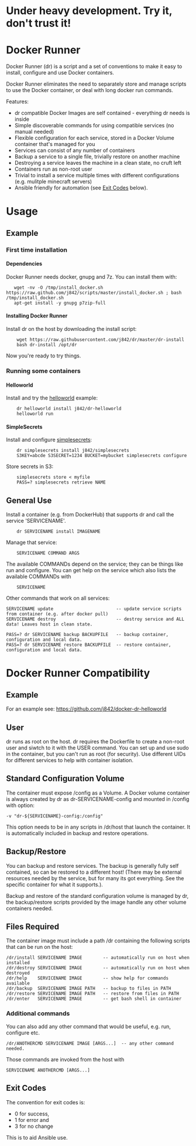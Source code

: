 # Under heavy development. Try it, don't trust it!

# Docker Runner

Docker Runner (dr) is a script and a set of conventions to make it easy to install, 
configure and use Docker containers. 

Docker Runner eliminates the need to separately store and manage scripts to use the Docker container, 
or deal with long docker run commands.

Features:
* dr compatible Docker Images are self contained - everything dr needs is inside
* Simple discoverable commands for using compatible services (no manual needed)
* Flexible configuration for each service, stored in a Docker Volume container that's managed for you
* Services can consist of any number of containers
* Backup a service to a single file, trivially restore on another machine
* Destroying a service leaves the machine in a clean state, no cruft left
* Containers run as non-root user
* Trivial to install a service multiple times with different configurations (e.g. mulitple minecraft servers)
* Ansible friendly for automation (see [Exit Codes](https://github.com/j842/dr#exit-codes) below).

# Usage

## Example

### First time installation

#### Dependencies

Docker Runner needs docker, gnupg and 7z. You can install them with:
```
   wget -nv -O /tmp/install_docker.sh https://raw.github.com/j842/scripts/master/install_docker.sh ; bash /tmp/install_docker.sh
   apt-get install -y gnupg p7zip-full
```
#### Installing Docker Runner

Install dr on the host by downloading the install script:
```
    wget https://raw.githubusercontent.com/j842/dr/master/dr-install
    bash dr-install /opt/dr
```
Now you're ready to try things.

### Running some containers

#### Helloworld

Install and try the [helloworld](https://github.com/j842/docker-dr-helloworld) example:
```
    dr helloworld install j842/dr-helloworld
    helloworld run
```

#### SimpleSecrets

Install and configure [simplesecrets](https://github.com/j842/docker-simplesecrets):
```
    dr simplesecrets install j842/simplesecrets
    S3KEY=abcde S3SECRET=1234 BUCKET=mybucket simplesecrets configure
```
    
Store secrets in S3:
```
    simplesecrets store < myfile
    PASS=? simplesecrets retrieve NAME
```

## General Use

Install a container (e.g. from DockerHub) that supports dr and call the service 'SERVICENAME'.
```
    dr SERVICENAME install IMAGENAME 
```

Manage that service:
```
    SERVICENAME COMMAND ARGS
```
The available COMMANDs depend on the service; they can be things like run and configure. You can get help on the service
which also lists the available COMMANDs with
```
    SERVICENAME
```

Other commands that work on all services:
```
SERVICENAME update                        -- update service scripts from container (e.g. after docker pull)
SERVICENAME destroy                       -- destroy service and ALL data! Leaves host in clean state.

PASS=? dr SERVICENAME backup BACKUPFILE   -- backup container, configuration and local data.
PASS=? dr SERVICENAME restore BACKUPFILE  -- restore container, configuration and local data.
```
   

# Docker Runner Compatibility

## Example

For an example see: https://github.com/j842/docker-dr-helloworld

## User

dr runs as root on the host.
dr requires the Dockerfile to create a non-root user and siwtch to it with the USER command. You
can set up and use sudo in the container, but you can't run as root (for security). Use different UIDs for
different services to help with container isolation.

## Standard Configuration Volume

The container must expose /config as a Volume. A Docker volume container is always created by dr as
dr-SERVICENAME-config and mounted in /config with option:
```
-v "dr-${SERVICENAME}-config:/config" 
```
This option needs to be in any scripts in /dr/host that launch the container. It is automatically
included in backup and restore operations.

## Backup/Restore 
You can backup and restore services. The backup is generally fully self contained, so can be restored to a different host!
(There may be external resources needed by the service, but for many its got everything. See the specific container for what it supports.).

Backup and restore of the standard configuration volume is managed by dr, the backup/restore scripts provided by the image
handle any other volume containers needed.

## Files Required

The container image must include a path /dr containing the following scripts that can be run on the host:
```
/dr/install SERVICENAME IMAGE        -- automatically run on host when installed
/dr/destroy SERVICENAME IMAGE        -- automatically run on host when destroyed
/dr/help    SERVICENAME IMAGE        -- show help for commands available
/dr/backup  SERVICENAME IMAGE PATH   -- backup to files in PATH
/dr/restore SERVICENAME IMAGE PATH   -- restore from files in PATH
/dr/enter   SERVICENAME IMAGE        -- get bash shell in container
```

### Additional commands

You can also add any other command that would be useful, e.g. run, configure etc.
```
/dr/ANOTHERCMD SERVICENAME IMAGE [ARGS...]  -- any other command needed.
```

Those commands are invoked from the host with
```
SERVICENAME ANOTHERCMD [ARGS...]
```

## Exit Codes

The convention for exit codes is:
* 0 for success,
* 1 for error and 
* 3 for no change 

This is to aid Ansible use.
